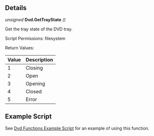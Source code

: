 ## Details

_unsigned_ **Dvd.GetTrayState** _()_

Get the tray state of the DVD tray.

Script Permissions: filesystem

Return Values:

| Value | Description |
| ----- | ----------- |
| 1     | Closing     |
| 2     | Open        |
| 3     | Opening     |
| 4     | Closed      |
| 5     | Error       |

## Example Script

See [Dvd Functions Example Script](./example-scripts/ExampleDvdFunctions/Main.lua) for an example of using this function.

